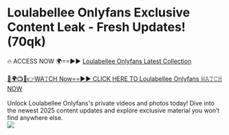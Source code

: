 # Loulabellee Onlyfans Exclusive Content Leak - Fresh Updates! (70qk)

🔥 ACCESS NOW 🌍==►► <a href="https://tinyurl.com/kvy9nzfs" rel="nofollow">Loulabellee Onlyfans Latest Collection</a>
<br><br>
[🔴🌍📺📱👉WA𝚃CH Now==►► CLICK HERE TO Loulabellee Onlyfans 𝚆𝙰𝚃𝙲𝙷 NOW](https://tinyurl.com/kvy9nzfs)
<br><br>
Unlock Loulabellee Onlyfans's private videos and photos today! Dive into the newest 2025 content updates and explore exclusive material you won’t find anywhere else.
<br>
<a href="https://tinyurl.com/kvy9nzfs" rel="nofollow" data-target="animated-image.originalLink"><img src="https://camo.githubusercontent.com/8a4f000d20f83aca3bf7ec5f350d767afa0574a8a352519fd8cfa583a6f93a33/68747470733a2f2f692e696d6775722e636f6d2f644a486b345a712e676966" data-canonical-src="https://i.imgur.com/dJHk4Zq.gif" style="max-width: 100%; display: inline-block;" data-target="animated-image.originalImage"></a>
<br>
